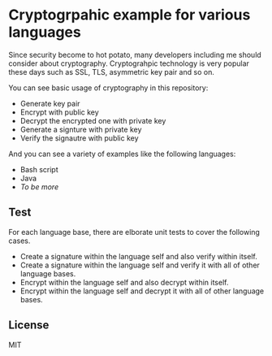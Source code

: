 # Cryptogrpahic example for various languages

Since security become to hot potato, many developers including me should consider about cryptography. Cryptograhpic technology is very popular these days such as SSL, TLS, asymmetric key pair and so on.

You can see basic usage of cryptography in this repository:

  - Generate key pair
  - Encrypt with public key
  - Decrypt the encrypted one with private key
  - Generate a signture with private key
  - Verify the signautre with public key

And you can see a variety of examples like the following languages:

  - Bash script
  - Java
  - _To be more_

## Test

For each language base, there are elborate unit tests to cover the following cases.
  - Create a signature within the language self and also verify within itself.
  - Create a signature within the language self and verify it with all of other language bases.
  - Encrypt within the language self and also decrypt within itself.
  - Encrypt within the language self and decrypt it with all of other language bases.

## License
MIT
